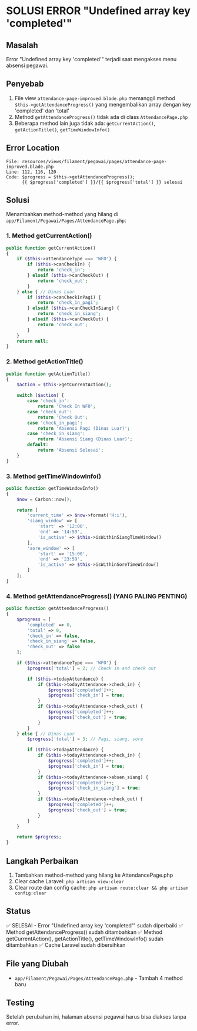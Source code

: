 # SOLUSI ERROR "Undefined array key 'completed'"

## Masalah
Error "Undefined array key 'completed'" terjadi saat mengakses menu absensi pegawai.

## Penyebab
1. File view `attendance-page-improved.blade.php` memanggil method `$this->getAttendanceProgress()` yang mengembalikan array dengan key 'completed' dan 'total'
2. Method `getAttendanceProgress()` tidak ada di class `AttendancePage.php`
3. Beberapa method lain juga tidak ada: `getCurrentAction()`, `getActionTitle()`, `getTimeWindowInfo()`

## Error Location
```
File: resources/views/filament/pegawai/pages/attendance-page-improved.blade.php
Line: 112, 116, 120
Code: $progress = $this->getAttendanceProgress();
      {{ $progress['completed'] }}/{{ $progress['total'] }} selesai
```

## Solusi
Menambahkan method-method yang hilang di `app/Filament/Pegawai/Pages/AttendancePage.php`:

### 1. Method getCurrentAction()
```php
public function getCurrentAction()
{
    if ($this->attendanceType === 'WFO') {
        if ($this->canCheckIn) {
            return 'check_in';
        } elseif ($this->canCheckOut) {
            return 'check_out';
        }
    } else { // Dinas Luar
        if ($this->canCheckInPagi) {
            return 'check_in_pagi';
        } elseif ($this->canCheckInSiang) {
            return 'check_in_siang';
        } elseif ($this->canCheckOut) {
            return 'check_out';
        }
    }
    return null;
}
```

### 2. Method getActionTitle()
```php
public function getActionTitle()
{
    $action = $this->getCurrentAction();

    switch ($action) {
        case 'check_in':
            return 'Check In WFO';
        case 'check_out':
            return 'Check Out';
        case 'check_in_pagi':
            return 'Absensi Pagi (Dinas Luar)';
        case 'check_in_siang':
            return 'Absensi Siang (Dinas Luar)';
        default:
            return 'Absensi Selesai';
    }
}
```

### 3. Method getTimeWindowInfo()
```php
public function getTimeWindowInfo()
{
    $now = Carbon::now();

    return [
        'current_time' => $now->format('H:i'),
        'siang_window' => [
            'start' => '12:00',
            'end' => '14:59',
            'is_active' => $this->isWithinSiangTimeWindow()
        ],
        'sore_window' => [
            'start' => '15:00',
            'end' => '23:59',
            'is_active' => $this->isWithinSoreTimeWindow()
        ]
    ];
}
```

### 4. Method getAttendanceProgress() (YANG PALING PENTING)
```php
public function getAttendanceProgress()
{
    $progress = [
        'completed' => 0,
        'total' => 0,
        'check_in' => false,
        'check_in_siang' => false,
        'check_out' => false
    ];

    if ($this->attendanceType === 'WFO') {
        $progress['total'] = 2; // Check in and check out

        if ($this->todayAttendance) {
            if ($this->todayAttendance->check_in) {
                $progress['completed']++;
                $progress['check_in'] = true;
            }
            if ($this->todayAttendance->check_out) {
                $progress['completed']++;
                $progress['check_out'] = true;
            }
        }
    } else { // Dinas Luar
        $progress['total'] = 3; // Pagi, siang, sore

        if ($this->todayAttendance) {
            if ($this->todayAttendance->check_in) {
                $progress['completed']++;
                $progress['check_in'] = true;
            }
            if ($this->todayAttendance->absen_siang) {
                $progress['completed']++;
                $progress['check_in_siang'] = true;
            }
            if ($this->todayAttendance->check_out) {
                $progress['completed']++;
                $progress['check_out'] = true;
            }
        }
    }

    return $progress;
}
```

## Langkah Perbaikan
1. Tambahkan method-method yang hilang ke AttendancePage.php
2. Clear cache Laravel: `php artisan view:clear`
3. Clear route dan config cache: `php artisan route:clear && php artisan config:clear`

## Status
✅ SELESAI - Error "Undefined array key 'completed'" sudah diperbaiki
✅ Method getAttendanceProgress() sudah ditambahkan
✅ Method getCurrentAction(), getActionTitle(), getTimeWindowInfo() sudah ditambahkan
✅ Cache Laravel sudah dibersihkan

## File yang Diubah
- `app/Filament/Pegawai/Pages/AttendancePage.php` - Tambah 4 method baru

## Testing
Setelah perubahan ini, halaman absensi pegawai harus bisa diakses tanpa error.
